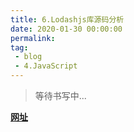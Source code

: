 ```yaml
---
title: 6.Lodashjs库源码分析
date: 2020-01-30 00:00:00
permalink: 
tag: 
 - blog
 - 4.JavaScript
---
```


> 等待书写中...

**[网址](https://www.lodashjs.com/)**
